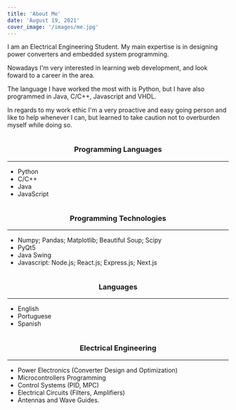 ```yaml
---
title: 'About Me'
date: 'August 19, 2021'
cover_image: '/images/me.jpg'
---
```



<div class="cv-section">
I am an Electrical Engineering Student. My main expertise is in designing power converters and embedded system
programming.

Nowadays I'm very interested in learning web development, and look foward to a career in the area.

The language I have worked the most with is Python, but I have also programmed in Java, C/C++, Javascript and VHDL.

In regards to my work ethic I'm a very proactive and easy going person and like to help whenever I can, but learned to take caution not to overburden myself while doing so.
<div>



<div class="cv-row">
  <div class="column">
    <h3 style="text-align:center">Programming Languages</h3>
    <hr>
    <p>

  - Python
  - C/C++
  - Java
  - JavaScript
  
  </div>
  <div class="column">
    <h3 style="text-align:center"> Programming Technologies</h3>
    <hr>
    <p>
    
  - Numpy; Pandas; Matplotlib; Beautiful Soup; Scipy
  - PyQt5
  - Java Swing
  - Javascript: Node.js; React.js; Express.js; Next.js
  
  </div>
</div>

<div class="cv-row">
  <div class="column">
    <h3 style="text-align:center">Languages</h3>
    <hr>
    <p>

  - English
  - Portuguese
  - Spanish
  
  </div>
  <div class="column">
    <h3 style="text-align:center"> Electrical Engineering</h3>
    <hr>
    <p>
    
  - Power Electronics (Converter Design and Optimization)
  - Microcontrollers Programming
  - Control Systems (PID, MPC)
  - Electrical Circuits (Filters, Amplifiers)
  - Antennas and Wave Guides.
  
  </div>
</div>



